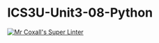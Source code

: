 # ICS3U-Unit3-08-Python

[![Mr Coxall's Super Linter](https://github.com/Tyler-Bell/ICS3U-Unit3-08-Python/workflows/Mr%20Coxall's%20Super%20Linter/badge.svg)](https://github.com/Tyler-Bell/ICS3U-Unit3-08-Python/actions/)
